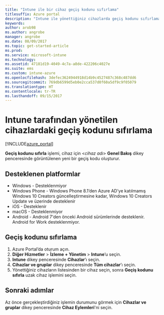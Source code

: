 ```yaml
---
title: "Intune ile bir cihaz geçiş kodunu sıfırlama"
titlesuffix: Azure portal
description: "Intune ile yönettiğiniz cihazlarda geçiş kodunu sıfırlama hakkında bilgi edinin.\""
keywords: 
author: arob98
ms.author: angrobe
manager: angrobe
ms.date: 08/09/2017
ms.topic: get-started-article
ms.prod: 
ms.service: microsoft-intune
ms.technology: 
ms.assetid: 47181d19-4049-4c7a-a8de-422206c4027e
ms.suite: ems
ms.custom: intune-azure
ms.openlocfilehash: 3defec3624944918d14b9c4527487c368c487dd6
ms.sourcegitcommit: 769db6599d5eb0e2cca537d0f60a5df9c9f05079
ms.translationtype: HT
ms.contentlocale: tr-TR
ms.lasthandoff: 09/15/2017
---
```

# <a name="reset-the-passcode-on-intune-managed-devices"></a>Intune tarafından yönetilen cihazlardaki geçiş kodunu sıfırlama


[!INCLUDE[azure_portal](./includes/azure_portal.md)]

**Geçiş kodunu sıfırla** işlemi, cihaz için <*cihaz adı*> **Genel Bakış** dikey penceresinde görüntülenen yeni bir geçiş kodu oluşturur.

## <a name="supported-platforms"></a>Desteklenen platformlar

- Windows - Desteklenmiyor
- Windows Phone - Windows Phone 8.1’den Azure AD’ye katılmamış Windows 10 Creators güncelleştirmesine kadar, Windows 10 Creators Update ve üzerinde desteklenir
- iOS - Desteklenir
- macOS - Desteklenmiyor
- Android - Android 7'den önceki Android sürümlerinde desteklenir. Android for Work desteklenmiyor.

## <a name="how-to-reset-a-passcode"></a>Geçiş kodunu sıfırlama

1. Azure Portal’da oturum açın.
2. **Diğer Hizmetler** > **İzleme + Yönetim** > **Intune**’u seçin.
3. **Intune** dikey penceresinde **Cihazlar**’ı seçin.
4. **Cihazlar ve gruplar** dikey penceresinde **Tüm cihazlar**’ı seçin.
5. Yönettiğiniz cihazların listesinden bir cihaz seçin, sonra **Geçiş kodunu sıfırla** uzak cihaz işlemini seçin.

## <a name="next-steps"></a>Sonraki adımlar

Az önce gerçekleştirdiğiniz işlemin durumunu görmek için **Cihazlar ve gruplar** dikey penceresinde **Cihaz Eylemleri**'ni seçin.

